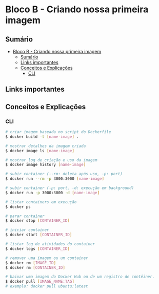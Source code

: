 # Bloco B - Criando nossa primeira imagem

## Sumário

- [Bloco B - Criando nossa primeira imagem](#bloco-b---criando-nossa-primeira-imagem)
  - [Sumário](#sumário)
  - [Links importantes](#links-importantes)
  - [Conceitos e Explicações](#conceitos-e-explicações)
    - [CLI](#cli)

## Links importantes

## Conceitos e Explicações

### CLI

```bash
# criar imagem baseada no script do Dockerfile
$ docker build -t [name-image] .

# mostrar detalhes da imagem criada
$ docker image ls [name-image]

# mostrar log de criação e uso da imagem
$ docker image history [name-image]

# subir container (--rm: deleta após uso, -p: port)
$ docker run --rm -p 3000:3000 [name-image]

# subir container (-p: port, -d: execução em background)
$ docker run -p 3000:3000 -d [name-image]

# listar containers em execução
$ docker ps

# parar container
$ docker stop [CONTAINER_ID]

# iniciar container
$ docker start [CONTAINER_ID]

# listar log de atividades do container
$ docker logs [CONTAINER_ID]

# remover uma imagem ou um container
$ docker rm [IMAGE_ID]
$ docker rm [CONTAINER_ID]

# baixar uma imagem do Docker Hub ou de um registro de contêiner.
$ docker pull [IMAGE_NAME:TAG]
# exemplo: docker pull ubuntu:latest
```
